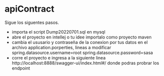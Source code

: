 # apiContract

Sigue los siguentes pasos.

- importa el script Dump20220701.sql en mysql
- abre el proyecto en intellej o tu idee importalo como proyecto maven
- cambia el ususario y contraseña de la conexion por tus datos en el archivo application.porperties, lineas a modificar spring.datasource.username=root
spring.datasource.password=sasa
- corre el proyecto e ingresa a la siguiente linea http://localhost:8888/swagger-ui/index.html#/ donde podras probrar los endpoint
